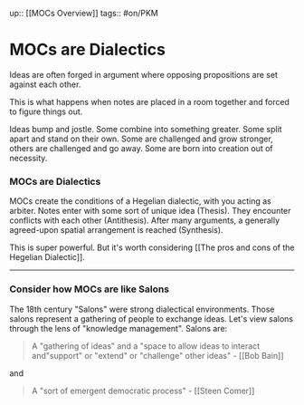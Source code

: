 up:: [[MOCs Overview]] 
tags:: #on/PKM 

# MOCs are Dialectics
Ideas are often forged in argument where opposing propositions are set against each other. 

This is what happens when notes are placed in a room together and forced to figure things out. 

Ideas bump and jostle. Some combine into something greater. Some split apart and stand on their own. Some are challenged and grow stronger, others are challenged and go away. Some are born into creation out of necessity. 

### MOCs are Dialectics
MOCs create the conditions of a Hegelian dialectic, with you acting as arbiter. Notes enter with some sort of unique idea (Thesis). They encounter conflicts with each other (Antithesis). After many arguments, a generally agreed-upon spatial arrangement is reached (Synthesis).

This is super powerful. But it's worth considering [[The pros and cons of the Hegelian Dialectic]].

---
### Consider how MOCs are like Salons
The 18th century "Salons" were strong dialectical environments. Those salons represent a gathering of people to exchange ideas. Let's view salons through the lens of "knowledge management". Salons are:

> A "gathering of ideas" and a "space to allow ideas to interact and"support" or "extend" or "challenge" other ideas" - [[Bob Bain]]

and

> A "sort of emergent democratic process" - [[Steen Comer]]
